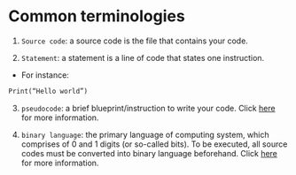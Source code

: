 # Common terminologies

1.	`Source code`: a source code is the file that contains your code.

2.	`Statement`: a statement is a line of code that states one instruction.
-	For instance:
```python
Print(“Hello world”)
```

3. `pseudocode`: a brief blueprint/instruction to write your code.
Click [here](https://github.com/DNMC2513/Nontechies-DataScienceLexicon/blob/main/Pseudocode.md) for more information.

4. `binary language`: the primary language of computing system, which comprises of 0 and 1 digits (or so-called bits). To be executed, all source codes must be converted into binary language beforehand.
Click [here](https://www.youtube.com/watch?v=1GSjbWt0c9M) for more information.



